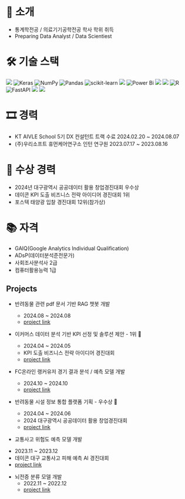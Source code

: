 # 📌 소개
- 통계학전공 / 의료기기공학전공 학사 학위 취득
- Preparing Data Analyst / Data Scientiest


# 🛠 기술 스택
<img src="https://img.shields.io/badge/python-3776AB?style=for-the-badge&logo=python&logoColor=white"> ![Keras](https://img.shields.io/badge/Keras-%23D00000.svg?style=for-the-badge&logo=Keras&logoColor=white) ![NumPy](https://img.shields.io/badge/numpy-%23013243.svg?style=for-the-badge&logo=numpy&logoColor=white) ![Pandas](https://img.shields.io/badge/pandas-%23150458.svg?style=for-the-badge&logo=pandas&logoColor=white) ![scikit-learn](https://img.shields.io/badge/scikit--learn-%23F7931E.svg?style=for-the-badge&logo=scikit-learn&logoColor=white) <img src="https://img.shields.io/badge/Pytorch-EE4C2C?style=for-the-badge&logo=Pytorch&logoColor=white">  ![Power Bi](https://img.shields.io/badge/power_bi-F2C811?style=for-the-badge&logo=powerbi&logoColor=black) <img src="https://img.shields.io/badge/SQLite-003B57?style=for-the-badge&logo=SQLite&logoColor=white"> <img src="https://img.shields.io/badge/MySQL-4479A1?style=for-the-badge&logo=MySQL&logoColor=white"> ![R](https://img.shields.io/badge/r-%23276DC3.svg?style=for-the-badge&logo=r&logoColor=white) ![FastAPI](https://img.shields.io/badge/FastAPI-005571?style=for-the-badge&logo=fastapi) <img src="https://img.shields.io/badge/Spss-0A9EDC?style=for-the-badge&logo=Spss&logoColor=white"> <img src="https://img.shields.io/badge/SAS-8CAAE6?style=for-the-badge&logo=SAS&logoColor=white">


# 🎞 경력
- KT AIVLE School 5기 DX 컨설턴트 트랙 수료 2024.02.20 ~ 2024.08.07
- (주)우리소프트 휴먼케어연구소 인턴 연구원 2023.07.17 ~ 2023.08.16


# 🎊 수상 경력
- 2024년 대구광역시 공공데이터 활용 창업경진대회 우수상
- 데이콘 KPI 도출 비즈니스 전략 아이디어 경진대회 1위
- 포스텍 태양광 입찰 경진대회 12위(참가상)


# 📚 자격
- GAIQ(Google Analytics Individual Qualification)
- ADsP(데이터분석준전문가)
- 사회조사분석사 2급
- 컴퓨터활용능력 1급


## Projects
- 반려동물 관련 pdf 문서 기반 RAG 챗봇 개발
  * 2024.08 ~ 2024.08
  * [project link](https://github.com/seung-bin99/RAG-Project)

- 이커머스 데이터 분석 기반 KPI 선정 및 솔루션 제안 - 1위 🏅
  * 2024.04 ~ 2024.05
  * KPI 도출 비즈니스 전략 아이디어 경진대회
  * [project link](https://github.com/seung-bin99/Competition-project/tree/main/KPI%20%EB%8F%84%EC%B6%9C%20%EB%B9%84%EC%A6%88%EB%8B%88%EC%8A%A4%20%EC%A0%84%EB%9E%B5%EC%95%84%EC%9D%B4%EB%94%94%EC%96%B4%20%EA%B2%BD%EC%A7%84%EB%8C%80%ED%9A%8C)

- FC온라인 랭커유저 경기 결과 분석 / 예측 모델 개발
  * 2024.10 ~ 2024.10
  * [project link](https://github.com/seung-bin99/Game-data/tree/main/Nexon%20FC%20Online%20Ranker%20match%20result)
  
- 반려동물 시설 정보 통합 플랫폼 기획 - 우수상 🏅
  * 2024.04 ~ 2024.06
  * 2024 대구광역시 공공데이터 활용 창업경진대회
  * [project link](https://github.com/seung-bin99/Competition-project/tree/main/2024%20%EB%8C%80%EA%B5%AC%EA%B4%91%EC%97%AD%EC%8B%9C%20%EA%B3%B5%EA%B3%B5%EB%8D%B0%EC%9D%B4%ED%84%B0%20%ED%99%9C%EC%9A%A9%20%EC%B0%BD%EC%97%85%EA%B2%BD%EC%A7%84%EB%8C%80%ED%9A%8C%20(%EC%95%84%EC%9D%B4%EB%94%94%EC%96%B4%20%EA%B8%B0%ED%9A%8D))

 - 교통사고 위험도 예측 모델 개발
  * 2023.11 ~ 2023.12
  * 데이콘 대구 교통사고 피해 예측 AI 경진대회
  * [project link](https://github.com/seung-bin99/Competition-project/tree/main/%EB%8D%B0%EC%9D%B4%EC%BD%98%20%EA%B5%90%ED%86%B5%EC%82%AC%EA%B3%A0%EC%9C%84%ED%97%98%EB%8F%84%20%EC%98%88%EC%B8%A1%20ai%20%EA%B2%BD%EC%A7%84%EB%8C%80%ED%9A%8C)

- 뇌전증 분류 모델 개발
  * 2022.11 ~ 2022.12
  * [project link](https://github.com/seung-bin99/Pharma-Data-Project/tree/main/%EB%87%8C%EC%A0%84%EC%A6%9D%20%ED%94%84%EB%A1%9C%EC%A0%9D%ED%8A%B8)
